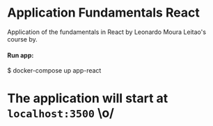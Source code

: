 # Application Fundamentals React
Application of the fundamentals in React by Leonardo Moura Leitao's course by.

#### Run app:
  $ docker-compose up app-react

  # The application will start at `localhost:3500` \o/

